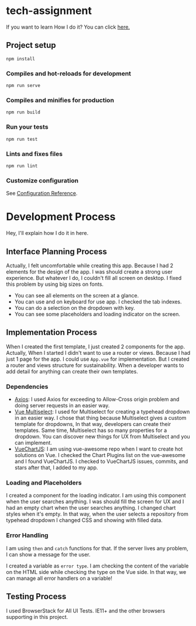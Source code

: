 # tech-assignment
If you want to learn How I do it? You can click [here.](#development-process)

## Project setup
```
npm install
```

### Compiles and hot-reloads for development
```
npm run serve
```

### Compiles and minifies for production
```
npm run build
```

### Run your tests
```
npm run test
```

### Lints and fixes files
```
npm run lint
```

### Customize configuration
See [Configuration Reference](https://cli.vuejs.org/config/).

# Development Process

Hey, I'll explain how I do it in here.

## Interface Planning Process
Actually, I felt uncomfortable while creating this app. Because I had 2 elements for the design of the app. I was should create a strong user experience. But whatever I do, I couldn't fill all screen on desktop. I fixed this problem by using big sizes on fonts.

* You can see all elements on the screen at a glance.
* You can use <Tab> and <Enter> on keyboard for use app. I checked the tab indexes.
* You can do a selection on the dropdown with <Tab> key.
* You can see some placeholders and loading indicator on the screen.

## Implementation Process
When I created the first template, I just created 2 components for the app. Actually, When I started I didn't want to use a router or views. Because I had just 1 page for the app. I could use `App.vue` for implementation. But I created a router and views structure for sustainability. When a developer wants to add detail for anything can create their own templates.

### Dependencies
* [Axios](https://github.com/axios/axios): I used Axios for exceeding to Allow-Cross origin problem and doing server requests in an easier way.
* [Vue Multiselect](https://vue-multiselect.js.org/): I used for Multiselect for creating a typehead dropdown in an easier way. I chose that thing because Multiselect gives a custom template for dropdowns, In that way, developers can create their templates. Same time, Multiselect has so many properties for a dropdown. You can discover new things for UX from Multiselect and you can implement. 
* [VueChartJS](https://vue-chartjs.org/): I am using vue-awesome repo when I want to create hot solutions on Vue. I checked the Chart Plugins list on the vue-awesome and I found VueChartJS. I checked to VueChartJS issues, commits, and stars after that, I added to my app.

### Loading and Placeholders
I created a component for the loading indicator. I am using this component when the user searches anything. I was should fill the screen for UX and I had an empty chart when the user searches anything. I changed chart styles when it's empty. In that way, when the user selects a repository from typehead dropdown I changed CSS and showing with filled data.

### Error Handling
I am using `then` and `catch` functions for that. If the server lives any problem, I can show a message for the user.

I created a variable as `error type`. I am checking the content of the variable on the HTML side while checking the type on the Vue side. In that way, we can manage all error handlers on a variable!
 

## Testing Process
I used BrowserStack for All UI Tests. IE11+ and the other browsers supporting in this project.
